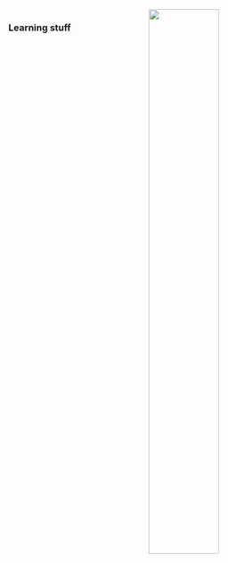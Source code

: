 <img align="right" width="50%" src="https://64.media.tumblr.com/a765adbd262b8e5c4ef096d572e1b32e/b72e45f6da1e86e2-1a/s500x750/696c73b7160d432cd8559d7c2bef2cb649f1a6e4.gifv">

### Learning stuff

<!--
**Anatame/Anatame** is a ✨ _special_ ✨ repository because its `README.md` (this file) appears on your GitHub profile.

Here are some ideas to get you started:

- 🔭 I’m currently working on ...
- 🌱 I’m currently learning ...
- 👯 I’m looking to collaborate on ...
- 🤔 I’m looking for help with ...
- 💬 Ask me about ...
- 📫 How to reach me: ...
- 😄 Pronouns: ...
- ⚡ Fun fact: ...
-->

